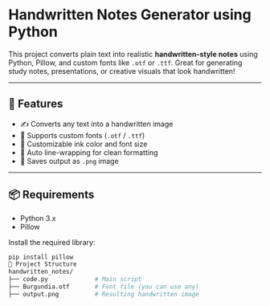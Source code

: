 # Handwritten Notes Generator using Python
This project converts plain text into realistic **handwritten-style notes** using Python, Pillow, and custom fonts like `.otf` or `.ttf`. Great for generating study notes, presentations, or creative visuals that look handwritten!

---

## 🚀 Features

- ✍️ Converts any text into a handwritten image
- 📁 Supports custom fonts (`.otf` / `.ttf`)
- 🎨 Customizable ink color and font size
- 📐 Auto line-wrapping for clean formatting
- 💾 Saves output as `.png` image

---

## 📦 Requirements

- Python 3.x  
- Pillow

Install the required library:
```bash
pip install pillow
📂 Project Structure
handwritten_notes/
├── code.py             # Main script
├── Burgundia.otf       # Font file (you can use any)
├── output.png          # Resulting handwritten image

